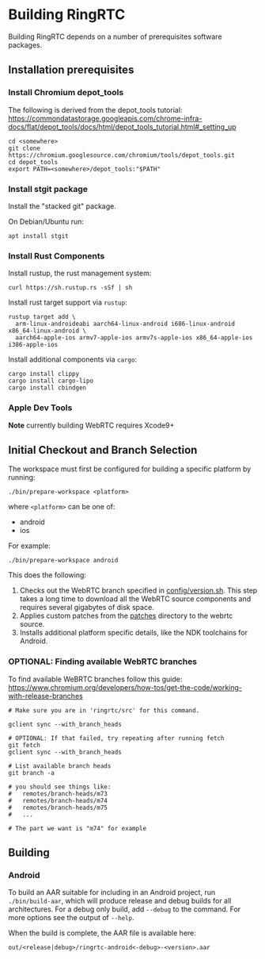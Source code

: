 # Building RingRTC

Building RingRTC depends on a number of prerequisites software
packages.

## Installation prerequisites

### Install Chromium depot_tools

The following is derived from the depot_tools tutorial:
https://commondatastorage.googleapis.com/chrome-infra-docs/flat/depot_tools/docs/html/depot_tools_tutorial.html#_setting_up

    cd <somewhere>
    git clone https://chromium.googlesource.com/chromium/tools/depot_tools.git
    cd depot_tools
    export PATH=<somewhere>/depot_tools:"$PATH"

### Install stgit package

Install the "stacked git" package.

On Debian/Ubuntu run:

    apt install stgit

### Install Rust Components

Install rustup, the rust management system:

    curl https://sh.rustup.rs -sSf | sh

Install rust target support via `rustup`:

    rustup target add \
      arm-linux-androideabi aarch64-linux-android i686-linux-android x86_64-linux-android \
      aarch64-apple-ios armv7-apple-ios armv7s-apple-ios x86_64-apple-ios i386-apple-ios

Install additional components via `cargo`:

    cargo install clippy
    cargo install cargo-lipo
    cargo install cbindgen

### Apple Dev Tools

**Note** currently building WebRTC requires Xcode9+

## Initial Checkout and Branch Selection

The workspace must first be configured for building a specific
platform by running:

    ./bin/prepare-workspace <platform>

where `<platform>` can be one of:
- android
- ios

For example:

    ./bin/prepare-workspace android

This does the following:

1. Checks out the WebRTC branch specified in
   [config/version.sh](config/version.sh).  This step takes a long
   time to download all the WebRTC source components and requires
   several gigabytes of disk space.
1. Applies custom patches from the [patches](patches) directory to the
   webrtc source.
1. Installs additional platform specific details, like the NDK
   toolchains for Android.

### OPTIONAL:  Finding available WebRTC branches

To find available WeBRTC branches follow this guide:
https://www.chromium.org/developers/how-tos/get-the-code/working-with-release-branches

    # Make sure you are in 'ringrtc/src' for this command.

    gclient sync --with_branch_heads

    # OPTIONAL: If that failed, try repeating after running fetch
    git fetch
    gclient sync --with_branch_heads

    # List available branch heads
    git branch -a

    # you should see things like:
    #   remotes/branch-heads/m73
    #   remotes/branch-heads/m74
    #   remotes/branch-heads/m75
    #   ...

    # The part we want is "m74" for example


## Building

### Android

To build an AAR suitable for including in an Android project, run
`./bin/build-aar`, which will produce release and debug builds for all
architectures.  For a debug only build, add `--debug` to the command.
For more options see the output of `--help`.

When the build is complete, the AAR file is available here:

    out/<release|debug>/ringrtc-android<-debug>-<version>.aar
